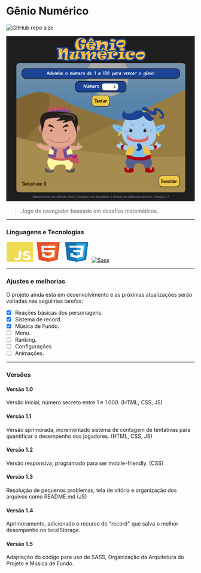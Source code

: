 # Gênio Numérico

![GitHub repo size](https://img.shields.io/github/repo-size/romhenri/genio-numerico?style=for-the-badge)

<img src="src/img/website-1.5.png" alt="Site Gênio Numérico">

> Jogo de navegador baseado em desafios matemáticos.

<hr>

### Linguagens e Tecnologias

<div display="inline_block">

<a href="https://github.com/romhenri/javascript" target="_blank"><img alt="JavaScript" height="54" width="72" src="https://raw.githubusercontent.com/devicons/devicon/master/icons/javascript/javascript-plain.svg"></a>
<a href="https://github.com/romhenri/html" target="_blank">
  <img alt="HTML" height="54" width="72" src="https://raw.githubusercontent.com/devicons/devicon/master/icons/html5/html5-original.svg"></a>
<a href="https://github.com/romhenri/css" target="_blank">
  <img alt="CSS" height="54" width="72" src="https://raw.githubusercontent.com/devicons/devicon/master/icons/css3/css3-original.svg"></a>
<a href="#">
  <img alt="Sass" height="54" width="72" src="https://cdn.jsdelivr.net/gh/devicons/devicon/icons/sass/sass-original.svg" /></a>

</div>

<hr>

### Ajustes e melhorias

O projeto ainda está em desenvolvimento e as próximas atualizações serão voltadas nas seguintes tarefas:

-   [x] Reações básicas dos personagens.
-   [x] Sistema de record.
-   [x] Música de Fundo.
-   [ ] Menu.
-   [ ] Ranking.
-   [ ] Configurações
-   [ ] Animações.

<hr>

### Versões

#### Versão 1.0

Versão inicial, número secreto entre 1 e 1.000. (HTML, CSS, JS)

#### Versão 1.1

Versão aprimorada, incrementado sistema de contagem de tentativas para quantificar o desempenho dos jogadores. (HTML, CSS, JS)

#### Versão 1.2

Versão responsiva, programado para ser mobile-friendly. (CSS)

#### Versão 1.3

Resolução de pequenos problemas, tela de vitória e organização dos arquivos como README.md (JS)

#### Versão 1.4

Aprimoramento, adicionado o recurso de "record" que salva o melhor desempenho no localStorage.

#### Versão 1.5

Adaptação do código para uso de SASS, Organização da Arquitetura do Projeto e Música de Fundo.